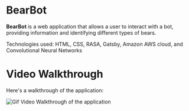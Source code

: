# BearBot

**BearBot** is a web application that allows a user to interact with a bot, providing information and identifying different types of bears.

Technologies used: HTML, CSS, RASA, Gatsby, Amazon AWS cloud, and Convolutional Neural Networks

# Video Walkthrough

Here's a walkthrough of the application:

<img src='' title='Video Walkthrough' width='' alt='Gif Video Walkthrough of the application' />
